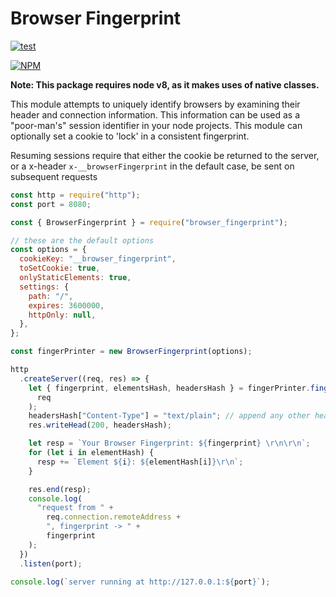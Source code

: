 # Browser Fingerprint

[![test](https://github.com/actionhero/browser_fingerprint/actions/workflows/test.yml/badge.svg)](https://github.com/actionhero/browser_fingerprint/actions/workflows/test.yml)

[![NPM](https://nodei.co/npm/browser_fingerprint.png)](https://nodei.co/npm/browser_fingerprint/)

**Note: This package requires node v8, as it makes uses of native classes.**

This module attempts to uniquely identify browsers by examining their header and connection information. This information can be used as a "poor-man's" session identifier in your node projects. This module can optionally set a cookie to 'lock' in a consistent fingerprint.

Resuming sessions require that either the cookie be returned to the server, or a x-header `x-__browserFingerprint` in the default case, be sent on subsequent requests

```javascript
const http = require("http");
const port = 8080;

const { BrowserFingerprint } = require("browser_fingerprint");

// these are the default options
const options = {
  cookieKey: "__browser_fingerprint",
  toSetCookie: true,
  onlyStaticElements: true,
  settings: {
    path: "/",
    expires: 3600000,
    httpOnly: null,
  },
};

const fingerPrinter = new BrowserFingerprint(options);

http
  .createServer((req, res) => {
    let { fingerprint, elementsHash, headersHash } = fingerPrinter.fingerprint(
      req
    );
    headersHash["Content-Type"] = "text/plain"; // append any other headers you want
    res.writeHead(200, headersHash);

    let resp = `Your Browser Fingerprint: ${fingerprint} \r\n\r\n`;
    for (let i in elementHash) {
      resp += `Element ${i}: ${elementHash[i]}\r\n`;
    }

    res.end(resp);
    console.log(
      "request from " +
        req.connection.remoteAddress +
        ", fingerprint -> " +
        fingerprint
    );
  })
  .listen(port);

console.log(`server running at http://127.0.0.1:${port}`);
```
